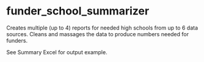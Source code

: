 # funder_school_summarizer
Creates multiple (up to 4) reports for needed high schools from up to 6 data sources. Cleans and massages the data to produce numbers needed for funders. 

See Summary Excel for output example.
